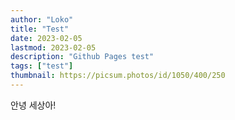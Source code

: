 ```yaml
---
author: "Loko"
title: "Test"
date: 2023-02-05
lastmod: 2023-02-05
description: "Github Pages test"
tags: ["test"]
thumbnail: https://picsum.photos/id/1050/400/250
---
```


안녕 세상아!
